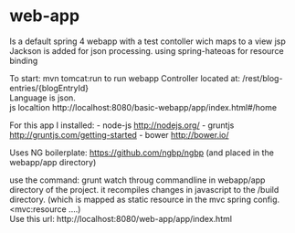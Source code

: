 # web-app
Is a default spring 4 webapp with a test contoller wich maps to a view jsp
Jackson is added for json processing.
using spring-hateoas for resource binding

To start: mvn tomcat:run to run webapp
Controller located at: /rest/blog-entries/{blogEntryId}<br/>
Language is json. <br/>
js localtion http://localhost:8080/basic-webapp/app/index.html#/home <br/>

For this app I installed:
	- node-js http://nodejs.org/
	- gruntjs http://gruntjs.com/getting-started
	- bower http://bower.io/
	
Uses NG boilerplate: https://github.com/ngbp/ngbp (and placed in the webapp/app directory)

use the command: grunt watch throug commandline in webapp/app directory of the project. it recompiles changes in javascript to the /build directory. (which is mapped as static resource in the mvc spring config. <mvc:resource ....)<br/>
Use this url: http://localhost:8080/web-app/app/index.html <br/>
